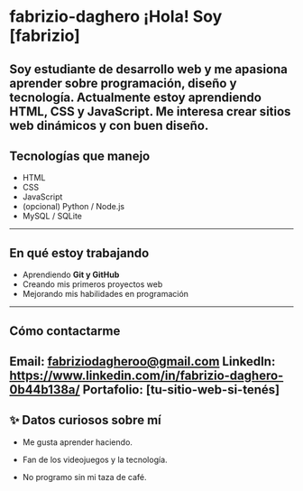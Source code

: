 # fabrizio-daghero ¡Hola! Soy  [fabrizio]
Soy estudiante de desarrollo web y me apasiona aprender sobre
programación, diseño y tecnología.
Actualmente estoy aprendiendo **HTML, CSS y JavaScript**.
Me interesa crear sitios web dinámicos y con buen diseño.
---
## Tecnologías que manejo
- HTML
- CSS
- JavaScript
- (opcional) Python / Node.js
- MySQL / SQLite
---
## En qué estoy trabajando
- Aprendiendo **Git y GitHub**
- Creando mis primeros proyectos web
- Mejorando mis habilidades en programación
---
## Cómo contactarme
Email: fabriziodagheroo@gmail.com
LinkedIn: https://www.linkedin.com/in/fabrizio-daghero-0b44b138a/
Portafolio: [tu-sitio-web-si-tenés]
---
## ✨ Datos curiosos sobre mí
- Me gusta aprender haciendo.

- Fan de los videojuegos y la tecnología.
- No programo sin mi taza de café.
